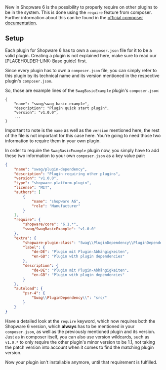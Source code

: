 New in Shopware 6 is the possibility to properly require on other plugins to be in the system.
This is done using the `require` feature from composer.
Further information about this can be found in the [official composer documentation](https://getcomposer.org/doc/04-schema.md#package-links).

## Setup

Each plugin for Shopware 6 has to own a `composer.json` file for it to be a valid plugin.
Creating a plugin is not explained here, make sure to read our 
\[PLACEHOLDER-LINK: Base guide\] first.

Since every plugin has to own a `composer.json` file, you can simply refer to this plugin by its technical name 
and its version mentioned in the respective plugin's `composer.json`.

So, those are example lines of the `SwagBasicExample` plugin's `composer.json`:
```
{
    "name": "swag/swag-basic-example",
    "description": "Plugin quick start plugin",
    "version": "v1.0.0",
    ...
}
```

Important to note is the `name` as well as the `version` mentioned here, the rest of the file is not important for this
case here. You're going to need those two information to require them in your own plugin.

In order to require the `SwagBasicExample` plugin now, you simply have to add these two information to your
own `composer.json` as a key value pair:

```json
{
    "name": "swag/plugin-dependency",
    "description": "Plugin requiring other plugins",
    "version": "v1.0.0",
    "type": "shopware-platform-plugin",
    "license": "MIT",
    "authors": [
        {
            "name": "shopware AG",
            "role": "Manufacturer"
        }
    ],
    "require": {
        "shopware/core": "6.1.*",
        "swag/SwagBasicExample": "v1.0.0"
    },
    "extra": {
        "shopware-plugin-class": "Swag\\PluginDependency\\PluginDependency",
        "label": {
            "de-DE": "Plugin mit Plugin-Abhängigkeiten",
            "en-GB": "Plugin with plugin dependencies"
        },
        "description": {
            "de-DE": "Plugin mit Plugin-Abhängigkeiten",
            "en-GB": "Plugin with plugin dependencies"
        }
    },
    "autoload": {
        "psr-4": {
            "Swag\\PluginDependency\\": "src/"
        }
    }
}
```

Have a detailed look at the `require` keyword, which now requires both the Shopware 6 version, which **always**
has to be mentioned in your `composer.json`, as well as the previously mentioned plugin and its version.
Just as in composer itself, you can also use version wildcards, such as `v1.0.*` to only require the other plugin's
minor version to be 1.1, not taking the patch version into account when it comes to find the matching plugin version.

Now your plugin isn't installable anymore, until that requirement is fulfilled.
